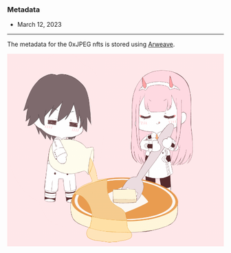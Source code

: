 

### Metadata

* March 12, 2023 

---

 

The metadata for the 0xJPEG nfts is stored using [Arweave](https://arweave.org).  
 
 
 ![image](https://github.com/0xBrian/0xBitcoin-memes/raw/master/memes/meme58.png)
 